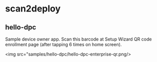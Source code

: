 # scan2deploy

## hello-dpc
Sample device owner app.
Scan this barcode at Setup Wizard QR code enrollment page (after tapping 6 times on home screen).

<img src="samples/hello-dpc/hello-dpc-enterprise-qr.png/>
